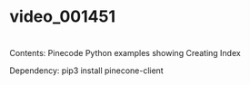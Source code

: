 # video_001451
# 
Contents:
Pinecode Python examples showing Creating Index

Dependency:
pip3 install pinecone-client